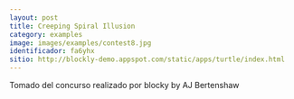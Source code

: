 ```yaml
---
layout: post
title: Creeping Spiral Illusion
category: examples
image: images/examples/contest8.jpg
identificador: fa6yhx
sitio: http://blockly-demo.appspot.com/static/apps/turtle/index.html
---
```

Tomado del concurso realizado por blocky
 by AJ Bertenshaw